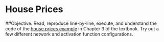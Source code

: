 # House Prices

##Objective:
Read, reproduce line-by-line, execute, and understand the code of the [house prices example](https://github.com/fchollet/deep-learning-with-python-notebooks/blob/master/first_edition/3.7-predicting-house-prices.ipynb) in Chapter 3 of the textbook. Try out a few different network and activation function configurations.
